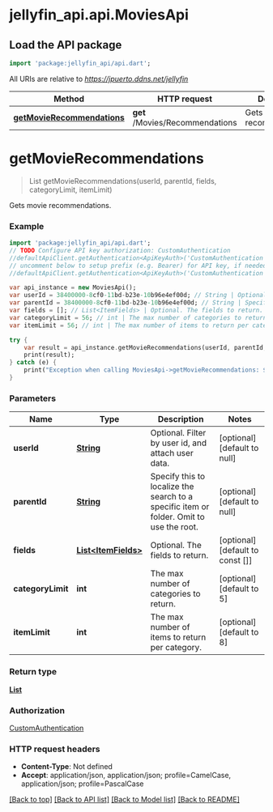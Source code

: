 # jellyfin_api.api.MoviesApi

## Load the API package
```dart
import 'package:jellyfin_api/api.dart';
```

All URIs are relative to *https://jpuerto.ddns.net/jellyfin*

Method | HTTP request | Description
------------- | ------------- | -------------
[**getMovieRecommendations**](MoviesApi.md#getMovieRecommendations) | **get** /Movies/Recommendations | Gets movie recommendations.


# **getMovieRecommendations**
> List<RecommendationDto> getMovieRecommendations(userId, parentId, fields, categoryLimit, itemLimit)

Gets movie recommendations.

### Example 
```dart
import 'package:jellyfin_api/api.dart';
// TODO Configure API key authorization: CustomAuthentication
//defaultApiClient.getAuthentication<ApiKeyAuth>('CustomAuthentication').apiKey = 'YOUR_API_KEY';
// uncomment below to setup prefix (e.g. Bearer) for API key, if needed
//defaultApiClient.getAuthentication<ApiKeyAuth>('CustomAuthentication').apiKeyPrefix = 'Bearer';

var api_instance = new MoviesApi();
var userId = 38400000-8cf0-11bd-b23e-10b96e4ef00d; // String | Optional. Filter by user id, and attach user data.
var parentId = 38400000-8cf0-11bd-b23e-10b96e4ef00d; // String | Specify this to localize the search to a specific item or folder. Omit to use the root.
var fields = []; // List<ItemFields> | Optional. The fields to return.
var categoryLimit = 56; // int | The max number of categories to return.
var itemLimit = 56; // int | The max number of items to return per category.

try { 
    var result = api_instance.getMovieRecommendations(userId, parentId, fields, categoryLimit, itemLimit);
    print(result);
} catch (e) {
    print("Exception when calling MoviesApi->getMovieRecommendations: $e\n");
}
```

### Parameters

Name | Type | Description  | Notes
------------- | ------------- | ------------- | -------------
 **userId** | [**String**](.md)| Optional. Filter by user id, and attach user data. | [optional] [default to null]
 **parentId** | [**String**](.md)| Specify this to localize the search to a specific item or folder. Omit to use the root. | [optional] [default to null]
 **fields** | [**List&lt;ItemFields&gt;**](ItemFields.md)| Optional. The fields to return. | [optional] [default to const []]
 **categoryLimit** | **int**| The max number of categories to return. | [optional] [default to 5]
 **itemLimit** | **int**| The max number of items to return per category. | [optional] [default to 8]

### Return type

[**List<RecommendationDto>**](RecommendationDto.md)

### Authorization

[CustomAuthentication](../README.md#CustomAuthentication)

### HTTP request headers

 - **Content-Type**: Not defined
 - **Accept**: application/json, application/json; profile=CamelCase, application/json; profile=PascalCase

[[Back to top]](#) [[Back to API list]](../README.md#documentation-for-api-endpoints) [[Back to Model list]](../README.md#documentation-for-models) [[Back to README]](../README.md)

